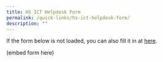 ```yaml
---
title: HS ICT Helpdesk Form
permalink: /quick-links/hs-ict-helpdesk-form/
description: ""
---
```

If the form below is not loaded, you can also fill it in at [here](https://form.gov.sg/5e411c92366d6a0011c76b50).

(embed form here)